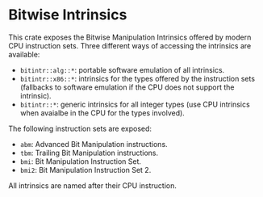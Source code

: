# Bitwise Intrinsics

This crate exposes the Bitwise Manipulation Intrinsics offered by modern CPU
instruction sets. Three different ways of accessing the intrinsics are available:

- `bitintr::alg::*`: portable software emulation of all intrinsics.
- `bitintr::x86::*`: intrinsics for the types offered by the instruction sets
   (fallbacks to software emulation if the CPU does not support the intrinsic).
- `bitintr::*`: generic intrinsics for all integer types (use CPU intrinsics
when avaialbe in the CPU for the types involved).

The following instruction sets are exposed:

- `abm`: Advanced Bit Manipulation instructions.
- `tbm`: Trailing Bit Manipulation instructions.
- `bmi`: Bit Manipulation Instruction Set.
- `bmi2`: Bit Manipulation Instruction Set 2.

All intrinsics are named after their CPU instruction.
